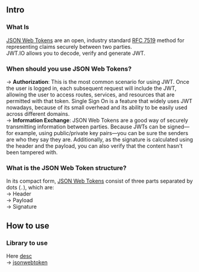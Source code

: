 ## Intro
### What Is 
[JSON Web Tokens](https://jwt.io/introduction) are an open, industry standard [RFC 7519](https://tools.ietf.org/html/rfc7519) method for representing claims securely between two parties.<br>
JWT.IO allows you to decode, verify and generate JWT.<br>

### When should you use JSON Web Tokens?
-> **Authorization**: This is the most common scenario for using JWT. Once the user is logged in, each subsequent request will include the JWT, allowing the user to access routes, services, and resources that are permitted with that token. Single Sign On is a feature that widely uses JWT nowadays, because of its small overhead and its ability to be easily used across different domains.<br>
-> **Information Exchange**: JSON Web Tokens are a good way of securely transmitting information between parties. Because JWTs can be signed—for example, using public/private key pairs—you can be sure the senders are who they say they are. Additionally, as the signature is calculated using the header and the payload, you can also verify that the content hasn't been tampered with.
### What is the JSON Web Token structure?
In its compact form, [JSON Web Tokens](https://jwt.io/introduction) consist of three parts separated by dots (`.`), which are:<br>
-> Header<br>
-> Payload<br>
-> Signature<br>
## How to use
### Library to use
Here [desc](https://jwt.io/libraries?language=JavaScript)<br>
-> [jsonwebtoken ](https://www.npmjs.com/package/jsonwebtoken)
